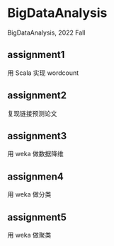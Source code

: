 # BigDataAnalysis
BigDataAnalysis, 2022 Fall

## assignment1

用 Scala 实现 wordcount

## assignment2

复现链接预测论文

## assignment3

用 weka 做数据降维

## assignmen4

用 weka 做分类

## assignment5

用 weka 做聚类



